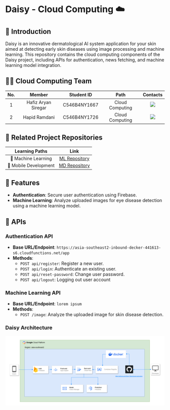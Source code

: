 # Daisy - Cloud Computing ☁️

## 📑 Introduction

Daisy is an innovative dermatological AI system application for your skin aimed at detecting early skin diseases using image processing and machine learning. This repository contains the cloud computing components of the Daisy project, including APIs for authentication, news fetching, and machine learning model integration.

## 👨‍💻‍ Cloud Computing Team

| No. |       Member        |  Student ID  |      Path       |                                                                                 Contacts                                                                                  |
| :-: | :-----------------: | :----------: | :-------------: | :-----------------------------------------------------------------------------------------------------------------------------------------------------------------------: |
|  1  | Hafiz Aryan Siregar | C546B4NY1667 | Cloud Computing |  <a href="https://www.linkedin.com/in/hafizaryan"><img src="https://img.shields.io/badge/linkedin-%230077B5.svg?style=for-the-badge&logo=linkedin&logoColor=white"></a>   |
|  2  |    Hapid Ramdani    | C546B4NY1726 | Cloud Computing | <a href="https://www.linkedin.com/in/hapid-ramdani"><img src="https://img.shields.io/badge/linkedin-%230077B5.svg?style=for-the-badge&logo=linkedin&logoColor=white"></a> |

## 🔗 Related Project Repositories

|    Learning Paths     |                               Link                                |
| :-------------------: | :---------------------------------------------------------------: |
|  🤖 Machine Learning  |          [ML Repository](https://github.com/Daisy-Team/machine-learning)          |
| 📱 Mobile Development | [MD Repository](https://github.com/Daisy-Team/mobile-development) |

## 🔎 Features
- **Authentication**: Secure user authentication using Firebase.
- **Machine Learning**: Analyze uploaded images for eye disease detection using a machine learning model.

## 🔗 APIs

### Authentication API

- **Base URL/Endpoint**: `https://asia-southeast2-inbound-decker-441613-s6.cloudfunctions.net/app`
- **Methods**:
  - `POST api/register`: Register a new user.
  - `POST api/login`: Authenticate an existing user.
  - `POST api/reset-password`: Change user password.
  - `POST api/logout`: Logging out user account

### Machine Learning API

- **Base URL/Endpoint**: `lorem ipsum`
- **Methods**:
  - `POST /image`: Analyze the uploaded image for skin disease detection.
 
### Daisy Architecture
![Daisy GCP Architecture](assets/daisy-gcp-architecture.png)
